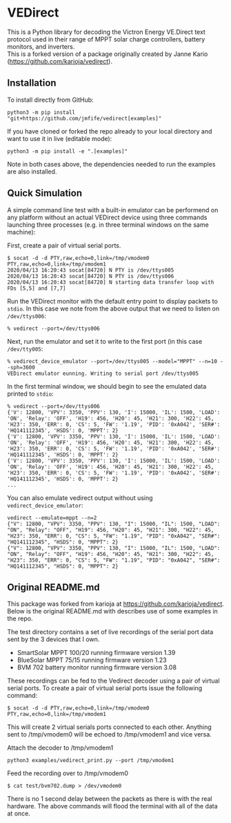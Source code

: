 # VEDirect

This is a Python library for decoding the Victron Energy VE.Direct text protocol used in their range of MPPT solar 
charge controllers, battery monitors, and inverters.  
This is a forked version of a package originally created by Janne Kario (https://github.com/karioja/vedirect).

## Installation

To install directly from GitHub:
```
python3 -m pip install "git+https://github.com/jmfife/vedirect[examples]"
```

If you have cloned or forked the repo already to your local directory and want to use it in live (editable mode):
```
python3 -m pip install -e ".[examples]"
```
Note in both cases above, the dependencies needed to run the examples are also installed.

## Quick Simulation

A simple command line test with a built-in emulator can be performend on any platform without
an actual VEDirect device using three commands launching three processes (e.g.
in three terminal windows on the same machine):

First, create a pair of virtual serial ports.
```
$ socat -d -d PTY,raw,echo=0,link=/tmp/vmodem0 PTY,raw,echo=0,link=/tmp/vmodem1
2020/04/13 16:20:43 socat[84720] N PTY is /dev/ttys005
2020/04/13 16:20:43 socat[84720] N PTY is /dev/ttys006
2020/04/13 16:20:43 socat[84720] N starting data transfer loop with FDs [5,5] and [7,7]
```

Run the VEDirect monitor with the default entry point to display packets to `stdio`.  In this case 
we note from the above output that we need to listen on `/dev/ttys006`:

```
% vedirect --port=/dev/ttys006
```

Next, run the emulator and set it to write to the first port (in this case `/dev/tty005`:

```
% vedirect_device_emulator --port=/dev/ttys005 --model="MPPT" --n=10 --sph=3600
VEDirect emulator eunning. Writing to serial port /dev/ttys005
```

In the first terminal window, we should begin to see the emulated data printed to `stdio`:

```
% vedirect --port=/dev/ttys006
{'V': 12800, 'VPV': 3350, 'PPV': 130, 'I': 15000, 'IL': 1500, 'LOAD': 'ON', 'Relay': 'OFF', 'H19': 456, 'H20': 45, 'H21': 300, 'H22': 45, 'H23': 350, 'ERR': 0, 'CS': 5, 'FW': '1.19', 'PID': '0xA042', 'SER#': 'HQ141112345', 'HSDS': 0, 'MPPT': 2}
{'V': 12800, 'VPV': 3350, 'PPV': 130, 'I': 15000, 'IL': 1500, 'LOAD': 'ON', 'Relay': 'OFF', 'H19': 456, 'H20': 45, 'H21': 300, 'H22': 45, 'H23': 350, 'ERR': 0, 'CS': 5, 'FW': '1.19', 'PID': '0xA042', 'SER#': 'HQ141112345', 'HSDS': 0, 'MPPT': 2}
{'V': 12800, 'VPV': 3350, 'PPV': 130, 'I': 15000, 'IL': 1500, 'LOAD': 'ON', 'Relay': 'OFF', 'H19': 456, 'H20': 45, 'H21': 300, 'H22': 45, 'H23': 350, 'ERR': 0, 'CS': 5, 'FW': '1.19', 'PID': '0xA042', 'SER#': 'HQ141112345', 'HSDS': 0, 'MPPT': 2}
...
```

You can also emulate vedirect output without using `vedirect_device_emulator`:
```
vedirect --emulate=mppt --n=2
{"V": 12800, "VPV": 3350, "PPV": 130, "I": 15000, "IL": 1500, "LOAD": "ON", "Relay": "OFF", "H19": 456, "H20": 45, "H21": 300, "H22": 45, "H23": 350, "ERR": 0, "CS": 5, "FW": "1.19", "PID": "0xA042", "SER#": "HQ141112345", "HSDS": 0, "MPPT": 2}
{"V": 12800, "VPV": 3350, "PPV": 130, "I": 15000, "IL": 1500, "LOAD": "ON", "Relay": "OFF", "H19": 456, "H20": 45, "H21": 300, "H22": 45, "H23": 350, "ERR": 0, "CS": 5, "FW": "1.19", "PID": "0xA042", "SER#": "HQ141112345", "HSDS": 0, "MPPT": 2}
```

## Original README.md

This package was forked from karioja at https://github.com/karioja/vedirect.
Below is the original README.md with describes use of some examples in the repo.


The test directory contains a set of live recordings of the serial port data sent by the 3 devices that I own.

* SmartSolar MPPT 100/20 running firmware version 1.39
* BlueSolar MPPT 75/15 running firmware version 1.23
* BVM 702 battery monitor running firmware version 3.08

These recordings can be fed to the Vedirect decoder using a pair of virtual serial ports. To create a pair of virtual serial ports issue the following command:
```
$ socat -d -d PTY,raw,echo=0,link=/tmp/vmodem0 PTY,raw,echo=0,link=/tmp/vmodem1
```
This will create 2 virtual serials ports connected to each other. Anything sent to /tmp/vmodem0 will be echoed to /tmp/vmodem1 and vice versa.

Attach the decoder to /tmp/vmodem1
```
python3 examples/vedirect_print.py --port /tmp/vmodem1
```

Feed the recording over to /tmp/vmodem0
```
$ cat test/bvm702.dump > /dev/vmodem0
```
There is no 1 second delay between the packets as there is with the real hardware. The above commands will flood the terminal with all of the data at once.
